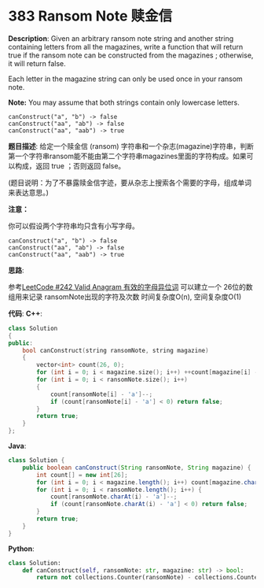 # 383 Ransom Note 赎金信

__Description__:
Given an arbitrary ransom note string and another string containing letters from all the magazines, write a function that will return true if the ransom note can be constructed from the magazines ; otherwise, it will return false.

Each letter in the magazine string can only be used once in your ransom note.

__Note:__
You may assume that both strings contain only lowercase letters.

```text
canConstruct("a", "b") -> false
canConstruct("aa", "ab") -> false
canConstruct("aa", "aab") -> true
```

__题目描述__:
给定一个赎金信 (ransom) 字符串和一个杂志(magazine)字符串，判断第一个字符串ransom能不能由第二个字符串magazines里面的字符构成。如果可以构成，返回 true ；否则返回 false。

(题目说明：为了不暴露赎金信字迹，要从杂志上搜索各个需要的字母，组成单词来表达意思。)

__注意：__

你可以假设两个字符串均只含有小写字母。

```text
canConstruct("a", "b") -> false
canConstruct("aa", "ab") -> false
canConstruct("aa", "aab") -> true
```

__思路__:

参考[LeetCode #242 Valid Anagram 有效的字母异位词](https://www.jianshu.com/p/34f01e89c893)
可以建立一个 26位的数组用来记录 ransomNote出现的字符及次数
时间复杂度O(n), 空间复杂度O(1)

__代码__:
__C++__:

```C++
class Solution 
{
public:
    bool canConstruct(string ransomNote, string magazine) 
    {
        vector<int> count(26, 0);
        for (int i = 0; i < magazine.size(); i++) ++count[magazine[i] - 'a'];
        for (int i = 0; i < ransomNote.size(); i++) 
        {
            count[ransomNote[i] - 'a']--;
            if (count[ransomNote[i] - 'a'] < 0) return false;
        }
        return true;
    }
};
```

__Java__:

```Java
class Solution {
    public boolean canConstruct(String ransomNote, String magazine) {
        int count[] = new int[26];
        for (int i = 0; i < magazine.length(); i++) count[magazine.charAt(i) - 'a']++;
        for (int i = 0; i < ransomNote.length(); i++) {
            count[ransomNote.charAt(i) - 'a']--;
            if (count[ransomNote.charAt(i) - 'a'] < 0) return false;
        }
        return true;
    }
}
```

__Python__:

```Python
class Solution:
    def canConstruct(self, ransomNote: str, magazine: str) -> bool:
        return not collections.Counter(ransomNote) - collections.Counter(magazine)
```
